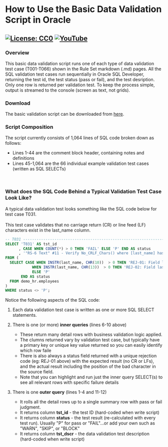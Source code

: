 # How to Use the Basic Data Validation Script in Oracle
[![License: CC0](https://img.shields.io/badge/License-CC0-red)](LICENSE "Creative Commons Zero License by DataResearchLabs (effectively = Public Domain")
[![YouTube](https://img.shields.io/badge/YouTube-DataResearchLabs-brightgreen)](http://www.DataResearchLabs.com)
---

### Overview
This basic data validation script runs one of each type of data validation test case (T001-T066) shown in the Rule Set markdown (.md) pages.  All the SQL validation test cases run sequentially in Oracle SQL Developer, returning the test id, the test status (pass or fail), and the test desription.  Only one row is returned per validation test. To keep the process simple, output is streamed to the console (screen as text, not grids).


### Download
The basic validation script can be downloaded from [here](https://raw.githubusercontent.com/DataResearchLabs/sql_scripts/main/oracle/data_validation_framework/sql_scripts/dvf_basic_script.sql).


### Script Composition 
The script currently consists of 1,064 lines of SQL code broken down as follows:
* Lines 1-44 are the comment block header, containing notes and definitions
* Lines 45-1,064 are the 66 individual example validation test cases (written as SQL SELECTs)
<br>


### What does the SQL Code Behind a Typical Validation Test Case Look Like?
A typical data validation test looks something like the SQL code below for test case T031.<br>  
This test case validates that no carriage return (CR) or line feed (LF) characters exist in the last_name column. 

```sql
-- T031 ------------------------------------------------------------------------------------------------------------------------------------------------------------
SELECT 'T031' AS tst_id
      , CASE WHEN COUNT(*) > 0 THEN 'FAIL' ELSE 'P' END AS status
      , '"RS-6 Text" #11 - Verify No_CRLF_Chars() where [last_name] has no Carriage Returns (CHAR-13) or Line Feeds (CHAR-10) in table [employees]' AS tst_descr   
FROM (
  SELECT CASE WHEN INSTR(last_name, CHR(10))  > 0 THEN 'REJ-01: Field last_name has a Line Feed (CHR-10)|exp=none|act=at position ' || CAST(INSTR(last_name, CHR(10)) AS VARCHAR2(4))
 	        WHEN INSTR(last_name, CHR(13))  > 0 THEN 'REJ-02: Field last_name has a Carriage Return (CHR-13)|exp=none|act=at position ' || CAST(INSTR(last_name, CHR(13)) AS VARCHAR2(4))
 	        ELSE 'P'
 	   END AS status
  FROM demo_hr.employees
)
WHERE status <> 'P';
```
Notice the following aspects of the SQL code:
1. Each data validation test case is written as one or more SQL SELECT statements.

2. There is one (or more) **inner queries**  (lines 6-10 above)
    * These return many detail rows with business validation logic applied.  
    * The clumns returned vary by validation test case, but typically have a primary key or unique key value returned so you can easily identify which row faile
    * There is also always a status field returned with a unique rejection code (eg: REJ-01 above) with the expected result (no CR or LFs), and the actual result including the position of the bad character in the source field.
    * Note that you can highlight and run just the inner query SELECT(s) to see all relevant rows with specific failure details    

3. There is one **outer query** (lines 1-4 and 11-12)
    * It rolls all the detail rows up to a single summary row with pass or fail judgment.
    * It returns column **tst_id** - the test ID (hard-coded when write script)
    * It returns column **status** - the test result (re-calculated with every test run).  Usually "P" for pass or "FAIL"...or add your own such as "WARN", "SKIP", or "BLOCK"
    * It returns column **tst_dscr** - the data validation test description (hard-coded when write script)




